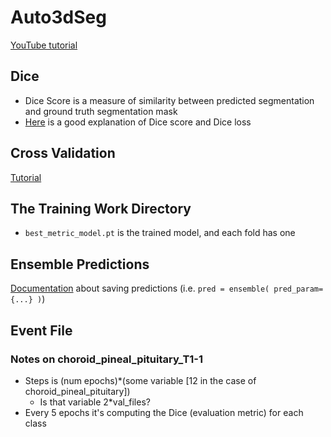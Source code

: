 # Auto3dSeg

[YouTube tutorial](https://www.youtube.com/watch?v=wEfLVnL-7D4)

## Dice

- Dice Score is a measure of similarity between predicted segmentation and ground truth segmentation mask
- [Here](https://pycad.co/the-difference-between-dice-and-dice-loss/) is a good explanation of Dice score and Dice loss

## Cross Validation

[Tutorial](https://github.com/Project-MONAI/tutorials/blob/main/modules/cross_validation_models_ensemble.ipynb)

## The Training Work Directory

- `best_metric_model.pt` is the trained model, and each fold has one

## Ensemble Predictions

[Documentation](https://docs.monai.io/en/0.8.1/_modules/monai/handlers/segmentation_saver.html) about saving predictions (i.e. `pred = ensemble( pred_param={...} )`)

## Event File

### Notes on choroid_pineal_pituitary_T1-1

- Steps is (num epochs)*(some variable [12 in the case of choroid_pineal_pituitary])
  - Is that variable 2*val_files?
- Every 5 epochs it's computing the Dice (evaluation metric) for each class
